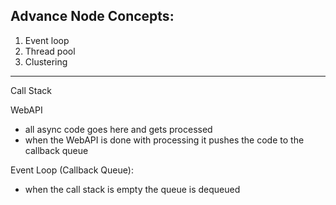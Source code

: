 ## Advance Node Concepts:
1. Event loop
2. Thread pool
3. Clustering

---------
Call Stack

WebAPI

- all async code goes here and gets processed
- when the WebAPI is done with processing it pushes the code to the callback queue

Event Loop (Callback Queue): 
- when the call stack is empty the queue is dequeued 
